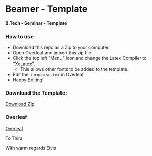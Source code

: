 # Beamer - Template
#### B.Tech - Seminar - Template

### How to use
- Download this repo as a Zip to your computer.
- Open Overleaf and import this zip file.
- Click the top left "Menu" icon and change the Latex Compiler to "XeLatex".
    - This allows other fonts to be added to the template.
- Edit the `turquoise.tex` in Overleaf.
- Happy Editing!

### Download the Template:
[Download Zip](https://github.com/thiramma/beamer-template/archive/main.zip)


### Overleaf
[Overleaf](https://www.overleaf.com/project)


To
Thira

With warm regards
Elvis
